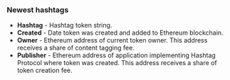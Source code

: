 ### Newest hashtags

- **Hashtag** - Hashtag token string.
- **Created** - Date token was created and added to Ethereum blockchain.
- **Owner** - Ethereum address of current token owner. This address receives a share of content tagging fee.
- **Publisher** - Ethereum address of application implementing Hashtag Protocol where token was created. This address receives a share of token creation fee.
